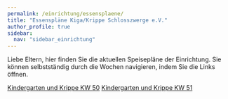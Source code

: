 ```yaml
---
permalink: /einrichtung/essensplaene/
title: "Essenspläne Kiga/Krippe Schlosszwerge e.V."
author_profile: true
sidebar:  
  nav: "sidebar_einrichtung"
---
```


Liebe Eltern, hier finden Sie die aktuellen Speisepläne der Einrichtung.
Sie können selbstständig durch die Wochen navigieren, indem Sie die 
Links öffnen. 


[Kindergarten und Krippe KW 50](https://vitaminreich.bio/wp-content/uploads/2023/04/KW_50_Paprika_Speiseplan.pdf)
[Kindergarten und Krippe KW 51](https://vitaminreich.bio/wp-content/uploads/2023/04/KW_51_Paprika_Speiseplan.pdf)

